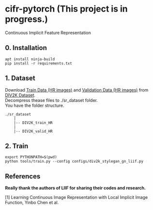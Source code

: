 # cifr-pytorch (This project is in progress.)
Continuous Implicit Feature Representation

## 0. Installation
```
apt install ninja-build
pip install -r requirements.txt
```

## 1. Dataset
Download 
[Train Data (HR images)](http://data.vision.ee.ethz.ch/cvl/DIV2K/DIV2K_train_HR.zip) 
and 
[Validation Data (HR images)](http://data.vision.ee.ethz.ch/cvl/DIV2K/DIV2K_valid_HR.zip) 
from 
[DIV2K Dataset](https://data.vision.ee.ethz.ch/cvl/DIV2K).  
Decompress thease files to ./sr_dataset folder.  
You have the folder structure.  
```
./sr_dataset
    |
    |-- DIV2K_train_HR
    |
    |-- DIV2K_valid_HR
```

## 2. Train
```
export PYTHONPATH=$(pwd)
python tools/train.py --config configs/div2k_stylegan_gn_liif.py
```

## References
**Really thank the authors of LIIF for sharing their codes and research.**  

[1] Learning Continuous Image Representation with Local Implicit Image Function, Yinbo Chen et al.
